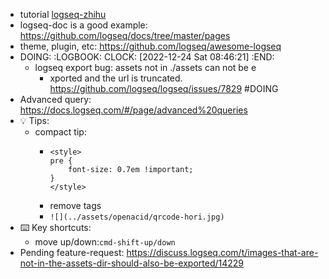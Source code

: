- tutorial [logseq-zhihu](https://zhuanlan.zhihu.com/p/457521121)
- logseq-doc is a good example: https://github.com/logseq/docs/tree/master/pages
- theme, plugin, etc: https://github.com/logseq/awesome-logseq
- DOING:
  :LOGBOOK:
  CLOCK: [2022-12-24 Sat 08:46:21]
  :END:
	- logseq export bug: assets not in ./assets can not be e
		- xported and the url is truncated.  https://github.com/logseq/logseq/issues/7829 #DOING
- Advanced query: https://docs.logseq.com/#/page/advanced%20queries
- 💡 Tips:
	- compact tip:
		- ```
		  <style>
		  pre {
		      font-size: 0.7em !important;
		  }
		  </style>
		  ```
		- remove tags
		- `![](../assets/openacid/qrcode-hori.jpg)`
- ⌨️ Key shortcuts:
	- move up/down:`cmd-shift-up/down`
- Pending feature-request:
  https://discuss.logseq.com/t/images-that-are-not-in-the-assets-dir-should-also-be-exported/14229